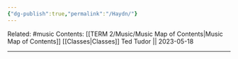 ```yaml
---
{"dg-publish":true,"permalink":"/Haydn/"}
---
```


Related: #music
Contents: [[TERM 2/Music/Music Map of Contents\|Music Map of Contents]]
[[Classes\|Classes]]
Ted Tudor || 2023-05-18
***
